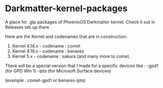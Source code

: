 # Darkmatter-kernel-packages
A place for .glp packages of PhoenixOS Darkmatter kernel. Check it out in Releases tab up there.

Here are the Kernel and codenames that are in construction.

1. Kernel 4.14.x  -   codename : comet
2. Kernel 4.19.x  -   codename : benares
3. Kernel 5.x     -   codename : sakura
(and many more to come).

There will be a special version that I made for a specific devices like :
 -gpd1 (for GPD Win 1)
 -ipts (for Microsoft Surface devices)
 

(example : comet-gpd1 or benares-ipts)

